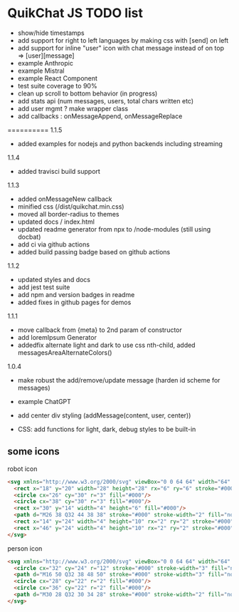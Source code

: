 # QuikChat JS TODO list

* show/hide timestamps
* add support for right to left languages by making css with [send] on left
* add support for inline "user" icon with chat message instead of on top => [user][message]
* example Anthropic
* example Mistral
* example React Component
* test suite coverage to 90%
* clean up scroll to bottom behavior (in progress)
* add stats api (num messages, users, total chars written etc)
* add user mgmt  ? make wrapper class
* add callbacks : onMessageAppend, onMessageReplace

==========
1.1.5

* added  examples for nodejs and python backends including streaming

1.1.4

* added  travisci build support

1.1.3

* added onMessageNew callback
* minified css (/dist/quikchat.min.css)
* moved all border-radius to themes
* updated docs / index.html
* updated readme generator from npx to /node-modules (still using docbat)
* add ci via github actions
* added build passing badge based on github actions


1.1.2 

* updated styles and docs
* add jest test suite
* add npm and version badges in readme
* added fixes in github pages for demos

1.1.1 

* move callback from {meta} to 2nd param of constructor
* add loremIpsum Generator
* addedfix alternate light and dark to use css nth-child, added messagesAreaAlternateColors()

1.0.4

* make robust the add/remove/update message (harden id scheme for messages)
* example ChatGPT

* add center div styling (addMessage(content, user, center))
* CSS: add functions for light, dark, debug styles to be built-in

## some icons

robot icon

```html
<svg xmlns="http://www.w3.org/2000/svg" viewBox="0 0 64 64" width="64" height="64">
  <rect x="18" y="20" width="28" height="28" rx="6" ry="6" stroke="#000" stroke-width="3" fill="none"/>
  <circle cx="26" cy="30" r="3" fill="#000"/>
  <circle cx="38" cy="30" r="3" fill="#000"/>
  <rect x="30" y="14" width="4" height="6" fill="#000"/>
  <path d="M26 38 Q32 44 38 38" stroke="#000" stroke-width="2" fill="none"/>
  <rect x="14" y="24" width="4" height="10" rx="2" ry="2" stroke="#000" stroke-width="3" fill="none"/>
  <rect x="46" y="24" width="4" height="10" rx="2" ry="2" stroke="#000" stroke-width="3" fill="none"/>
</svg>
```

person icon

```html
<svg xmlns="http://www.w3.org/2000/svg" viewBox="0 0 64 64" width="64" height="64">
  <circle cx="32" cy="24" r="12" stroke="#000" stroke-width="3" fill="none"/>
  <path d="M16 50 Q32 38 48 50" stroke="#000" stroke-width="3" fill="none"/>
  <circle cx="28" cy="22" r="2" fill="#000"/>
  <circle cx="36" cy="22" r="2" fill="#000"/>
  <path d="M30 28 Q32 30 34 28" stroke="#000" stroke-width="2" fill="none"/>
</svg>

```

